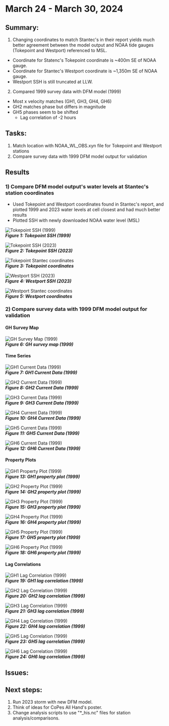 # March 24 - March 30, 2024
## Summary:
1) Changing coordinates to match Stantec's in their report yields much better agreement between the model output and NOAA tide gauges (Tokepoint and Westport) referenced to MSL.
  - Coordinate for Statenc's Tokepoint coordinate is ~400m SE of NOAA gauge.
  - Coordinate for Stantec's Westport coordinate is ~1,350m SE of NOAA gauge.
  - Westport SSH is still truncated at LLW.
2) Compared 1999 survey data with DFM model (1999)
  - Most x velocity matches (GH1, GH3, GH4, GH6)
  - GH2 matches phase but differs in magnitude
  - GH5 phases seem to be shifted
    - Lag correlation of -2 hours

## Tasks:
1) Match location with NOAA_WL_OBS.xyn file for Tokepoint and Westport stations
2) Compare survey data with 1999 DFM model output for validation

## Results
### 1) Compare DFM model output's water levels at Stantec's station coordinates
  - Used Tokepoint and Westport coordinates found in Stantec's report, and plotted 1999 and 2023 water levels at cell closest and had much better results
  - Plotted SSH with newly downloaded NOAA water level (MSL)

![Tokepoint SSH (1999)](../Figures/040924meeting/Tokepoint_wl_ssh_MSL_1999.png)\
<strong><em>Figure 1: Tokepoint SSH (1999)</strong></em>

![Tokepoint SSH (2023)](../Figures/040924meeting/Tokepoint_wl_ssh_MSL.png)\
<strong><em>Figure 2: Tokepoint SSH (2023)</strong></em>

![Tokepoint Stantec coordinates](../Figures/040924meeting/Tokepoint_coordinates_Stantec.png)\
<strong><em>Figure 3: Tokepoint coordinates</strong></em>

![Westport SSH (2023)](../Figures/040924meeting/Westport_wl_ssh_MSL.png)\
<strong><em>Figure 4: Westport SSH (2023)</strong></em>

![Westport Stantec coordinates](../Figures/040924meeting/Westport_coordinates_Stantec.png)\
<strong><em>Figure 5: Westport coordinates</strong></em>

### 2) Compare survey data with 1999 DFM model output for validation
#### GH Survey Map
![GH Survey Map (1999)](../Figures/040924meeting/GH_surveymap.png)\
<strong><em>Figure 6: GH survey map (1999)</strong></em>

#### Time Series
![GH1 Current Data (1999)](../Figures/040924meeting/GH1_currentdata.png)\
<strong><em>Figure 7: GH1 Current Data (1999)</strong></em>

![GH2 Current Data (1999)](../Figures/040924meeting/GH2_currentdata.png)\
<strong><em>Figure 8: GH2 Current Data (1999)</strong></em>

![GH3 Current Data (1999)](../Figures/040924meeting/GH3_currentdata.png)\
<strong><em>Figure 9: GH3 Current Data (1999)</strong></em>

![GH4 Current Data (1999)](../Figures/040924meeting/GH4_currentdata.png)\
<strong><em>Figure 10: GH4 Current Data (1999)</strong></em>

![GH5 Current Data (1999)](../Figures/040924meeting/GH5_currentdata.png)\
<strong><em>Figure 11: GH5 Current Data (1999)</strong></em>

![GH6 Current Data (1999)](../Figures/040924meeting/GH6_currentdata.png)\
<strong><em>Figure 12: GH6 Current Data (1999)</strong></em>

#### Property Plots
![GH1 Property Plot (1999)](../Figures/040924meeting/GH1_propertyplot.png)\
<strong><em>Figure 13: GH1 property plot (1999)</strong></em>

![GH2 Property Plot (1999)](../Figures/040924meeting/GH2_propertyplot.png)\
<strong><em>Figure 14: GH2 property plot (1999)</strong></em>

![GH3 Property Plot (1999)](../Figures/040924meeting/GH3_propertyplot.png)\
<strong><em>Figure 15: GH3 property plot (1999)</strong></em>

![GH4 Property Plot (1999)](../Figures/040924meeting/GH4_propertyplot.png)\
<strong><em>Figure 16: GH4 property plot (1999)</strong></em>

![GH5 Property Plot (1999)](../Figures/040924meeting/GH5_propertyplot.png)\
<strong><em>Figure 17: GH5 property plot (1999)</strong></em>

![GH6 Property Plot (1999)](../Figures/040924meeting/GH6_propertyplot.png)\
<strong><em>Figure 18: GH6 property plot (1999)</strong></em>

#### Lag Correlations
![GH1 Lag Correlation (1999)](../Figures/040924meeting/GH1_lagcorr.png)\
<strong><em>Figure 19: GH1 lag correlation (1999)</strong></em>

![GH2 Lag Correlation (1999)](../Figures/040924meeting/GH2_lagcorr.png)\
<strong><em>Figure 20: GH2 lag correlation (1999)</strong></em>

![GH3 Lag Correlation (1999)](../Figures/040924meeting/GH3_lagcorr.png)\
<strong><em>Figure 21: GH3 lag correlation (1999)</strong></em>

![GH4 Lag Correlation (1999)](../Figures/040924meeting/GH4_lagcorr.png)\
<strong><em>Figure 22: GH4 lag correlation (1999)</strong></em>

![GH5 Lag Correlation (1999)](../Figures/040924meeting/GH5_lagcorr.png)\
<strong><em>Figure 23: GH5 lag correlation (1999)</strong></em>

![GH6 Lag Correlation (1999)](../Figures/040924meeting/GH6_lagcorr.png)\
<strong><em>Figure 24: GH6 lag correlation (1999)</strong></em>

## Issues:

## Next steps:
1) Run 2023 storm with new DFM model.
2) Think of ideas for CoPes All Hand's poster.
3) Change analysis scripts to use "*_his.nc" files for station analysis/comparisons.

